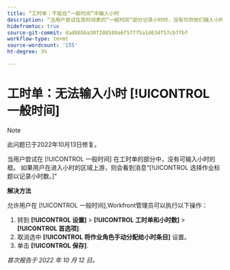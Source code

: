 ```yaml
---
title: “工时单：不能在“一般时间”中输入小时
description: “当用户尝试在其时间表的“一般时间”部分记录小时时，没有可供他们输入小时的框。 如果用户在将进入小时的区域上游，则他们会看到消息选择要记录小时的作业标题。”
hidefromtoc: true
source-git-commit: dad865ba30f208589a6f57ff5a1d634f57cb7fbf
workflow-type: tm+mt
source-wordcount: '155'
ht-degree: 3%

---
```



# 工时单：无法输入小时 [!UICONTROL 一般时间]

>[!NOTE]
>
>此问题已于2022年10月13日修复。

当用户尝试在 [!UICONTROL 一般时间] 在工时单的部分中，没有可输入小时的框。 如果用户在进入小时的区域上游，则会看到消息“[!UICONTROL 选择作业标题以记录小时数。]&quot;

**解决方法**

允许用户在 [!UICONTROL 一般时间],Workfront管理员可以执行以下操作：

1. 转到 **[!UICONTROL 设置]** > **[!UICONTROL 工时单和小时数]** > **[!UICONTROL 首选项]**.
1. 取消选中 **[!UICONTROL 将作业角色手动分配给小时条目]** 设置。
1. 单击 **[!UICONTROL 保存]**.

_首次报告于 2022 年 10 月 12 日。_

